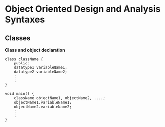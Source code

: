 # Object Oriented Design and Analysis Syntaxes

## Classes

**Class and object declaration**

```
class className {
    public: 
    datatype1 variableName1;
    datatype2 variableName2;
    :
    :
}

void main() {
    className objectName1, objectName2, ....;
    objectName1.variableName1;
    objectName2.variableName2;
    :
    :
}
```


